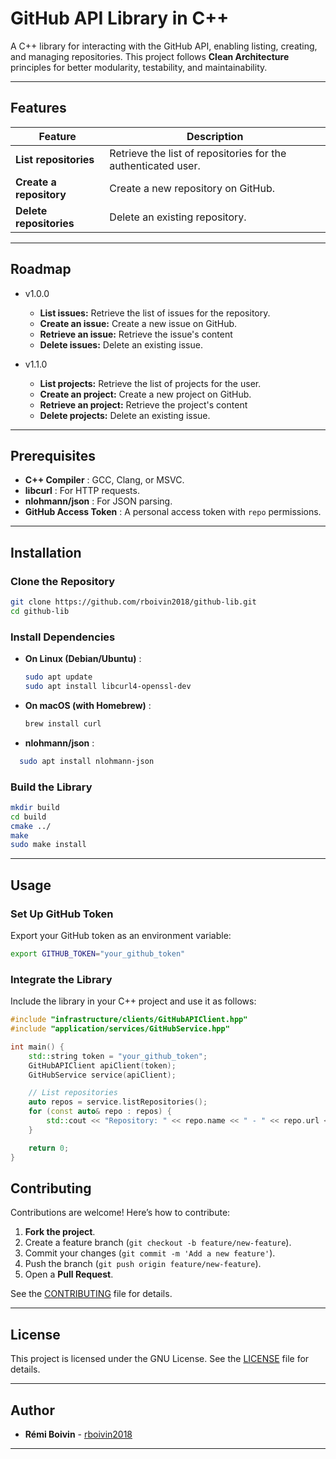 # GitHub API Library in C++

A C++ library for interacting with the GitHub API, enabling listing, creating, and managing repositories. This project follows **Clean Architecture** principles for better modularity, testability, and maintainability.

---

## Features

|Feature|Description|
|-------|-----------|
|**List repositories**| Retrieve the list of repositories for the authenticated user.|
|**Create a repository**|Create a new repository on GitHub.|
|**Delete repositories**|Delete an existing repository.|

---

## Roadmap

- v1.0.0
	- **List issues:** Retrieve the list of issues for the repository.
	- **Create an issue:** Create a new issue on GitHub.
	- **Retrieve an issue:** Retrieve the issue's content
	- **Delete issues:** Delete an existing issue.

- v1.1.0
	- **List projects:** Retrieve the list of projects for the user.
	- **Create an project:** Create a new project on GitHub.
	- **Retrieve an project:** Retrieve the project's content
	- **Delete projects:** Delete an existing issue.

---

## Prerequisites

- **C++ Compiler** : GCC, Clang, or MSVC.
- **libcurl** : For HTTP requests.
- **nlohmann/json** : For JSON parsing.
- **GitHub Access Token** : A personal access token with `repo` permissions.

---

## Installation

### Clone the Repository
```bash
git clone https://github.com/rboivin2018/github-lib.git
cd github-lib
```

### Install Dependencies
- **On Linux (Debian/Ubuntu)** :
  ```bash
  sudo apt update
  sudo apt install libcurl4-openssl-dev
  ```

- **On macOS (with Homebrew)** :
  ```bash
  brew install curl
  ```

- **nlohmann/json** :
```bash
  sudo apt install nlohmann-json
  ```

### Build the Library
```bash
mkdir build
cd build
cmake ../
make
sudo make install
```
---

## Usage

### Set Up GitHub Token
Export your GitHub token as an environment variable:
```bash
export GITHUB_TOKEN="your_github_token"
```

### Integrate the Library
Include the library in your C++ project and use it as follows:

```cpp
#include "infrastructure/clients/GitHubAPIClient.hpp"
#include "application/services/GitHubService.hpp"

int main() {
    std::string token = "your_github_token";
    GitHubAPIClient apiClient(token);
    GitHubService service(apiClient);

    // List repositories
    auto repos = service.listRepositories();
    for (const auto& repo : repos) {
        std::cout << "Repository: " << repo.name << " - " << repo.url << std::endl;
    }

    return 0;
}
```

## Contributing

Contributions are welcome! Here’s how to contribute:

1. **Fork the project**.
2. Create a feature branch (`git checkout -b feature/new-feature`).
3. Commit your changes (`git commit -m 'Add a new feature'`).
4. Push the branch (`git push origin feature/new-feature`).
5. Open a **Pull Request**.

See the [CONTRIBUTING](CONTRIBUTING.md) file for details.

---

## License

This project is licensed under the GNU License. See the [LICENSE](LICENSE) file for details.

---

## Author

- **Rémi Boivin** - [rboivin2018](https://github.com/rboivin2018)

---